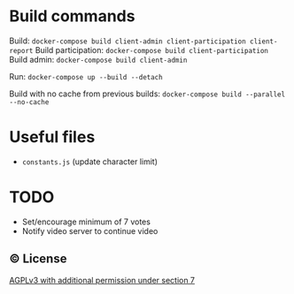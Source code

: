 # Build commands
Build: `docker-compose build client-admin client-participation client-report`
Build participation: `docker-compose build client-participation`
Build admin: `docker-compose build client-admin`

Run: `docker-compose up --build --detach`

Build with no cache from previous builds: `docker-compose build --parallel --no-cache`

# Useful files
- `constants.js` (update character limit)

# TODO
- Set/encourage minimum of 7 votes
- Notify video server to continue video

## ©️  License

[AGPLv3 with additional permission under section 7](/LICENSE)
